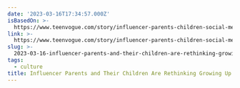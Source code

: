 ```yaml
---
date: '2023-03-16T17:34:57.000Z'
isBasedOn: >-
  https://www.teenvogue.com/story/influencer-parents-children-social-media-impact?utm_source=pocket-newtab
link: >-
  https://www.teenvogue.com/story/influencer-parents-children-social-media-impact?utm_source=pocket-newtab
slug: >-
  2023-03-16-influencer-parents-and-their-children-are-rethinking-growing-up-on-social-m
tags:
  - culture
title: Influencer Parents and Their Children Are Rethinking Growing Up On Social M
---
```


